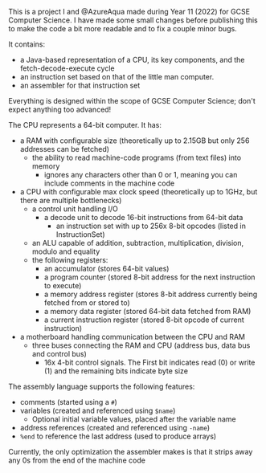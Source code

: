 This is a project I and @AzureAqua made during Year 11 (2022) for GCSE Computer Science.
I have made some small changes before publishing this to make the code a bit more readable and to fix a couple minor bugs.

It contains:
- a Java-based representation of a CPU, its key components, and the fetch-decode-execute cycle
- an instruction set based on that of the little man computer.
- an assembler for that instruction set

Everything is designed within the scope of GCSE Computer Science; don't expect anything too advanced!

The CPU represents a 64-bit computer. It has:
- a RAM with configurable size (theoretically up to 2.15GB but only 256 addresses can be fetched)
  - the ability to read machine-code programs (from text files) into memory
    - ignores any characters other than 0 or 1, meaning you can include comments in the machine code
- a CPU with configurable max clock speed (theoretically up to 1GHz, but there are multiple bottlenecks)
  - a control unit handling I/O
    - a decode unit to decode 16-bit instructions from 64-bit data
      - an instruction set with up to 256x 8-bit opcodes (listed in InstructionSet)
  - an ALU capable of addition, subtraction, multiplication, division, modulo and equality
  - the following registers:
    - an accumulator (stores 64-bit values)
    - a program counter (stored 8-bit address for the next instruction to execute)
    - a memory address register (stores 8-bit address currently being fetched from or stored to)
    - a memory data register (stored 64-bit data fetched from RAM)
    - a current instruction register (stored 8-bit opcode of current instruction)
- a motherboard handling communication between the CPU and RAM
  - three buses connecting the RAM and CPU (address bus, data bus and control bus)
    - 16x 4-bit control signals. The First bit indicates read (0) or write (1) and the remaining bits indicate byte size

The assembly language supports the following features:
- comments (started using a `#`)
- variables (created and referenced using `$name`)
  - Optional initial variable values, placed after the variable name
- address references (created and referenced using `-name`)
- `%end` to reference the last address (used to produce arrays)

Currently, the only optimization the assembler makes is that it strips away any 0s from the end of the machine code